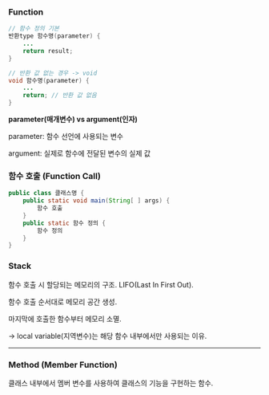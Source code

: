 ### Function

```java
// 함수 정의 기본
반환type 함수명(parameter) {
	...
	return result;
}

// 반환 값 없는 경우 -> void
void 함수명(parameter) {
	...
	return; // 반환 값 없음
}
```

**parameter(매개변수) vs argument(인자)**

parameter: 함수 선언에 사용되는 변수

argument: 실제로 함수에 전달된 변수의 실제 값

### 함수 호출 (Function Call)

```java
public class 클래스명 {
	public static void main(String[ ] args) {
		함수 호출
	}
	public static 함수 정의 {
		함수 정의
	}
}
```

### Stack

함수 호출 시 할당되는 메모리의 구조. LIFO(Last In First Out).

함수 호출 순서대로 메모리 공간 생성.

마지막에 호출한 함수부터 메모리 소멸.

→ local variable(지역변수)는 해당 함수 내부에서만 사용되는 이유.

---

### Method (Member Function)

클래스 내부에서 멤버 변수를 사용하여 클래스의 기능을 구현하는 함수.
